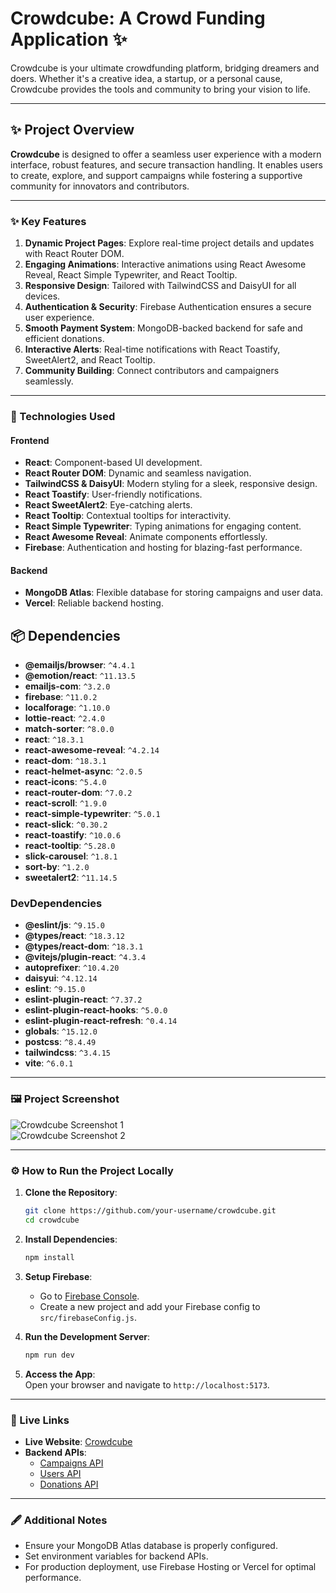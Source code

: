 # Crowdcube: A Crowd Funding Application ✨

Crowdcube is your ultimate crowdfunding platform, bridging dreamers and doers. Whether it's a creative idea, a startup, or a personal cause, Crowdcube provides the tools and community to bring your vision to life.

---

## ✨ Project Overview  

**Crowdcube** is designed to offer a seamless user experience with a modern interface, robust features, and secure transaction handling. It enables users to create, explore, and support campaigns while fostering a supportive community for innovators and contributors.

---

### ✨ Key Features  

1. **Dynamic Project Pages**: Explore real-time project details and updates with React Router DOM.  
2. **Engaging Animations**: Interactive animations using React Awesome Reveal, React Simple Typewriter, and React Tooltip.  
3. **Responsive Design**: Tailored with TailwindCSS and DaisyUI for all devices.  
4. **Authentication & Security**: Firebase Authentication ensures a secure user experience.  
5. **Smooth Payment System**: MongoDB-backed backend for safe and efficient donations.  
6. **Interactive Alerts**: Real-time notifications with React Toastify, SweetAlert2, and React Tooltip.  
7. **Community Building**: Connect contributors and campaigners seamlessly.  

---

### 🔧 Technologies Used  

#### **Frontend**  
- **React**: Component-based UI development.  
- **React Router DOM**: Dynamic and seamless navigation.  
- **TailwindCSS & DaisyUI**: Modern styling for a sleek, responsive design.  
- **React Toastify**: User-friendly notifications.  
- **React SweetAlert2**: Eye-catching alerts.  
- **React Tooltip**: Contextual tooltips for interactivity.  
- **React Simple Typewriter**: Typing animations for engaging content.  
- **React Awesome Reveal**: Animate components effortlessly.  
- **Firebase**: Authentication and hosting for blazing-fast performance.  

#### **Backend**  
- **MongoDB Atlas**: Flexible database for storing campaigns and user data.  
- **Vercel**: Reliable backend hosting.

## 📦 Dependencies  
- **@emailjs/browser**: `^4.4.1`  
- **@emotion/react**: `^11.13.5`  
- **emailjs-com**: `^3.2.0`  
- **firebase**: `^11.0.2`  
- **localforage**: `^1.10.0`  
- **lottie-react**: `^2.4.0`  
- **match-sorter**: `^8.0.0`  
- **react**: `^18.3.1`  
- **react-awesome-reveal**: `^4.2.14`  
- **react-dom**: `^18.3.1`  
- **react-helmet-async**: `^2.0.5`  
- **react-icons**: `^5.4.0`  
- **react-router-dom**: `^7.0.2`  
- **react-scroll**: `^1.9.0`  
- **react-simple-typewriter**: `^5.0.1`  
- **react-slick**: `^0.30.2`  
- **react-toastify**: `^10.0.6`  
- **react-tooltip**: `^5.28.0`  
- **slick-carousel**: `^1.8.1`  
- **sort-by**: `^1.2.0`  
- **sweetalert2**: `^11.14.5`  

### DevDependencies  
- **@eslint/js**: `^9.15.0`  
- **@types/react**: `^18.3.12`  
- **@types/react-dom**: `^18.3.1`  
- **@vitejs/plugin-react**: `^4.3.4`  
- **autoprefixer**: `^10.4.20`  
- **daisyui**: `^4.12.14`  
- **eslint**: `^9.15.0`  
- **eslint-plugin-react**: `^7.37.2`  
- **eslint-plugin-react-hooks**: `^5.0.0`  
- **eslint-plugin-react-refresh**: `^0.4.14`  
- **globals**: `^15.12.0`  
- **postcss**: `^8.4.49`  
- **tailwindcss**: `^3.4.15`  
- **vite**: `^6.0.1`

---

### 🖼️ Project Screenshot  

![Crowdcube Screenshot 1](https://i.ibb.co/ry0tP4d/crowd-cube-2.png)  
![Crowdcube Screenshot 2](https://i.ibb.co/3hXPTJS/crowd-cube-3.png) 

---

### ⚙️ How to Run the Project Locally  

1. **Clone the Repository**:  
   ```bash
   git clone https://github.com/your-username/crowdcube.git
   cd crowdcube
   ```

2. **Install Dependencies**:  
   ```bash
   npm install
   ```

3. **Setup Firebase**:  
   - Go to [Firebase Console](https://console.firebase.google.com/).  
   - Create a new project and add your Firebase config to `src/firebaseConfig.js`.  

4. **Run the Development Server**:  
   ```bash
   npm run dev
   ```

5. **Access the App**:  
   Open your browser and navigate to `http://localhost:5173`.

---

### 🚀 Live Links  

- **Live Website**: [Crowdcube](https://crowd-cube-a10.web.app)  
- **Backend APIs**:  
  - [Campaigns API](https://crowd-cube-server.vercel.app/campaigns)  
  - [Users API](https://crowd-cube-server.vercel.app/users)  
  - [Donations API](https://crowd-cube-server.vercel.app/donations)  

---

### 🖋️ Additional Notes  

- Ensure your MongoDB Atlas database is properly configured.  
- Set environment variables for backend APIs.  
- For production deployment, use Firebase Hosting or Vercel for optimal performance.
